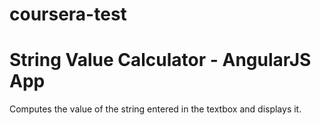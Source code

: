 # coursera-test

<h1> String Value Calculator - AngularJS App</h1>

Computes the value of the string entered in the textbox and displays it.
